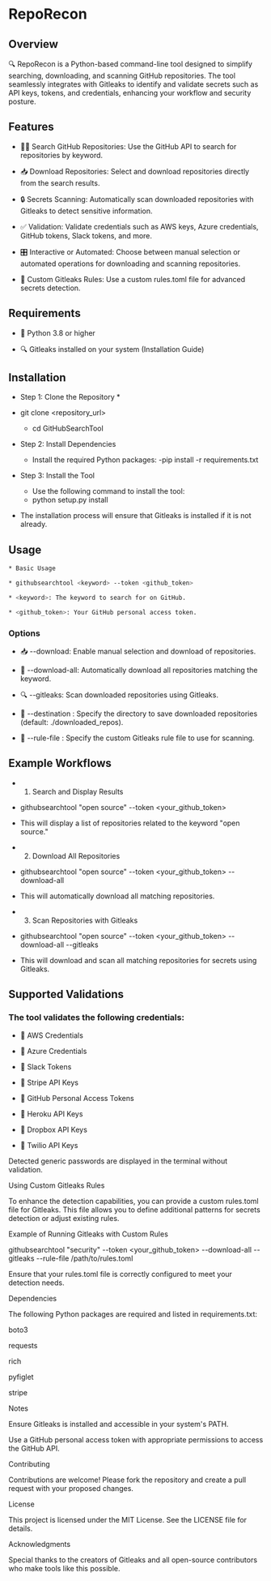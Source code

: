 # RepoRecon

## Overview

🔍 RepoRecon is a Python-based command-line tool designed to simplify searching, downloading, and scanning GitHub repositories. The tool seamlessly integrates with Gitleaks to identify and validate secrets such as API keys, tokens, and credentials, enhancing your workflow and security posture.

## Features

- 🧑‍💻 Search GitHub Repositories: Use the GitHub API to search for repositories by keyword.

- 📥 Download Repositories: Select and download repositories directly from the search results.

- 🔒 Secrets Scanning: Automatically scan downloaded repositories with Gitleaks to detect sensitive information.

- ✅ Validation: Validate credentials such as AWS keys, Azure credentials, GitHub tokens, Slack tokens, and more.

- 🎛️ Interactive or Automated: Choose between manual selection or automated operations for downloading and scanning repositories.

- 📜 Custom Gitleaks Rules: Use a custom rules.toml file for advanced secrets detection.


## Requirements

- 🐍 Python 3.8 or higher

- 🔍 Gitleaks installed on your system (Installation Guide)

## Installation
* Step 1: Clone the Repository *
- git clone <repository_url>
  - cd GitHubSearchTool

- Step 2: Install Dependencies
  - Install the required Python packages:
  -pip install -r requirements.txt

- Step 3: Install the Tool
  - Use the following command to install the tool:
  - python setup.py install

- The installation process will ensure that Gitleaks is installed if it is not already.



## Usage
```bash
* Basic Usage

* githubsearchtool <keyword> --token <github_token>

* <keyword>: The keyword to search for on GitHub.

* <github_token>: Your GitHub personal access token.
```
### Options

- 📥 --download: Enable manual selection and download of repositories.

- 📂 --download-all: Automatically download all repositories matching the keyword.

- 🔍 --gitleaks: Scan downloaded repositories using Gitleaks.

- 📁 --destination <path>: Specify the directory to save downloaded repositories (default: ./downloaded_repos).

- 📜 --rule-file <path>: Specify the custom Gitleaks rule file to use for scanning.

## Example Workflows

* 1. Search and Display Results

- githubsearchtool "open source" --token <your_github_token>

- This will display a list of repositories related to the keyword "open source."

* 2. Download All Repositories

- githubsearchtool "open source" --token <your_github_token> --download-all

 - This will automatically download all matching repositories.

* 3. Scan Repositories with Gitleaks

- githubsearchtool "open source" --token <your_github_token> --download-all --gitleaks

- This will download and scan all matching repositories for secrets using Gitleaks.

## Supported Validations

### The tool validates the following credentials:

* 🔑 AWS Credentials

* 🔑 Azure Credentials

* 🔑 Slack Tokens

* 🔑 Stripe API Keys

* 🔑 GitHub Personal Access Tokens

* 🔑 Heroku API Keys

* 🔑 Dropbox API Keys

* 🔑 Twilio API Keys

Detected generic passwords are displayed in the terminal without validation.

Using Custom Gitleaks Rules

To enhance the detection capabilities, you can provide a custom rules.toml file for Gitleaks. This file allows you to define additional patterns for secrets detection or adjust existing rules.

Example of Running Gitleaks with Custom Rules

githubsearchtool "security" --token <your_github_token> --download-all --gitleaks --rule-file /path/to/rules.toml

Ensure that your rules.toml file is correctly configured to meet your detection needs.

Dependencies

The following Python packages are required and listed in requirements.txt:

boto3

requests

rich

pyfiglet

stripe

Notes

Ensure Gitleaks is installed and accessible in your system's PATH.

Use a GitHub personal access token with appropriate permissions to access the GitHub API.

Contributing

Contributions are welcome! Please fork the repository and create a pull request with your proposed changes.

License

This project is licensed under the MIT License. See the LICENSE file for details.

Acknowledgments

Special thanks to the creators of Gitleaks and all open-source contributors who make tools like this possible.

